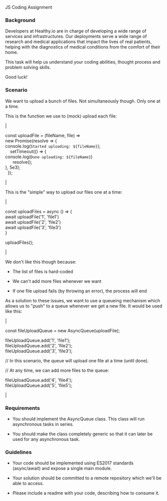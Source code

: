 JS Coding Assignment

### Background

Developers at Healthy.io are in charge of developing a wide range of services and infrastructures. Our deployments serve a wide range of research and medical applications that impact the lives of real patients, helping with the diagnostics of medical conditions from the comfort of their home.

This task will help us understand your coding abilities, thought process and problem solving skills.

Good luck!

### Scenario

We want to upload a bunch of files. Not simultaneously though. Only one at a time.

This is the function we use to (mock) upload each file:

|

const uploadFile = (fileName, file) =>\
 new  Promise(resolve => {\
 console.log(`Started uploading: ${fileName}`);\
    setTimeout(() => {\
 console.log(`Done uploading: ${fileName}`)\
      resolve();\
}, 5e3);\
  });

 |

This is the "simple" way to upload our files one at a time:

|

const uploadFiles = async () => {\
 await uploadFile('1', 'file1')\
 await uploadFile('2', 'file2')\
 await uploadFile('3', 'file3')\
}

uploadFiles();

 |

We don't like this though because:

-   The list of files is hard-coded

-   We can't add more files whenever we want

-   If one file upload fails (by throwing an error), the process will end

As a solution to these issues, we want to use a queueing mechanism which allows us to "push" to a queue whenever we get a new file. It would be used like this:

|

const fileUploadQueue = new AsyncQueue(uploadFile);

fileUploadQueue.add('1', 'file1');\
fileUploadQueue.add('2', 'file2');\
fileUploadQueue.add('3', 'file3');

// In this scenario, the queue will upload one file at a time (until done).

// At any time, we can add more files to the queue:

fileUploadQueue.add('4', 'file4');\
fileUploadQueue.add('5', 'file5');

 |

### Requirements

-   You should implement the AsyncQueue class. This class will run asynchronous tasks in series.

-   You should make the class completely generic so that it can later be used for any asynchronous task.

### Guidelines

-   Your code should be implemented using ES2017 standards (async/await) and expose a single main module.

-   Your solution should be committed to a remote repository which we'll be able to access.

-   Please include a readme with your code, describing how to consume it.